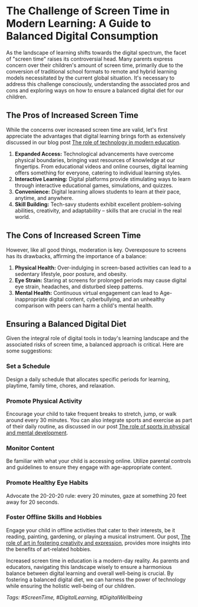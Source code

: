 # The Challenge of Screen Time in Modern Learning: A Guide to Balanced Digital Consumption

As the landscape of learning shifts towards the digital spectrum, the facet of "screen time" raises its controversial head. Many parents express concern over their children's amount of screen time, primarily due to the conversion of traditional school formats to remote and hybrid learning models necessitated by the current global situation. It's necessary to address this challenge consciously, understanding the associated pros and cons and exploring ways on how to ensure a balanced digital diet for our children. 

## The Pros of Increased Screen Time

While the concerns over increased screen time are valid, let's first appreciate the advantages that digital learning brings forth as extensively discussed in our blog post [The role of technology in modern education](/v2/digital-transformation/the-role-of-technology-in-modern-education.md).

1. **Expanded Access:** Technological advancements have overcome physical boundaries, bringing vast resources of knowledge at our fingertips. From educational videos and online courses, digital learning offers something for everyone, catering to individual learning styles.
2. **Interactive Learning:** Digital platforms provide stimulating ways to learn through interactive educational games, simulations, and quizzes.
3. **Convenience:** Digital learning allows students to learn at their pace, anytime, and anywhere.
4. **Skill Building:** Tech-savy students exhibit excellent problem-solving abilities, creativity, and adaptability – skills that are crucial in the real world.

## The Cons of Increased Screen Time

However, like all good things, moderation is key. Overexposure to screens has its drawbacks, affirming the importance of a balance:

1. **Physical Health:** Over-indulging in screen-based activities can lead to a sedentary lifestyle, poor posture, and obesity.
2. **Eye Strain:** Staring at screens for prolonged periods may cause digital eye strain, headaches, and disturbed sleep patterns.
3. **Mental Health:** Continuous virtual engagement can lead to Age-inappropriate digital content, cyberbullying, and an unhealthy comparison with peers can harm a child's mental health. 

## Ensuring a Balanced Digital Diet

Given the integral role of digital tools in today's learning landscape and the associated risks of screen time, a balanced approach is critical. Here are some suggestions:

### Set a Schedule
Design a daily schedule that allocates specific periods for learning, playtime, family time, chores, and relaxation. 

### Promote Physical Activity
Encourage your child to take frequent breaks to stretch, jump, or walk around every 30 minutes. You can also integrate sports and exercise as part of their daily routine, as discussed in our post [The role of sports in physical and mental development](/v2/holistic-development/the-role-of-sports-in-physical-and-mental-development.md).

### Monitor Content
Be familiar with what your child is accessing online. Utilize parental controls and guidelines to ensure they engage with age-appropriate content.

### Promote Healthy Eye Habits
Advocate the 20-20-20 rule: every 20 minutes, gaze at something 20 feet away for 20 seconds.

### Foster Offline Skills and Hobbies
Engage your child in offline activities that cater to their interests, be it reading, painting, gardening, or playing a musical instrument. Our post, [The role of art in fostering creativity and expression](/v2/holistic-development/the-role-of-art-in-fostering-creativity-and-expression.md), provides more insights into the benefits of art-related hobbies.

Increased screen time in education is a modern-day reality. As parents and educators, navigating this landscape wisely to ensure a harmonious balance between digital learning and overall well-being is crucial. By fostering a balanced digital diet, we can harness the power of technology while ensuring the holistic well-being of our children.

*Tags: #ScreenTime, #DigitalLearning, #DigitalWellbeing*